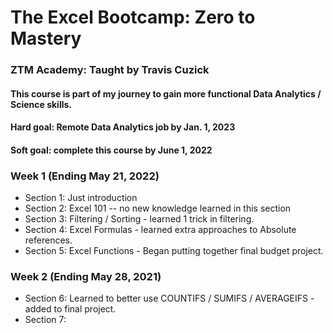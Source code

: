 # The Excel Bootcamp: Zero to Mastery

### ZTM Academy: Taught by Travis Cuzick

#### This course is part of my journey to gain more functional Data Analytics / Science skills.

#### Hard goal: Remote Data Analytics job by Jan. 1, 2023

#### Soft goal: complete this course by June 1, 2022

### Week 1 (Ending May 21, 2022)

- Section 1: Just introduction
- Section 2: Excel 101 -- no new knowledge learned in this section
- Section 3: Filtering / Sorting - learned 1 trick in filtering.
- Section 4: Excel Formulas - learned extra approaches to Absolute references.
- Section 5: Excel Functions - Began putting together final budget project.

### Week 2 (Ending May 28, 2021)

- Section 6: Learned to better use COUNTIFS / SUMIFS / AVERAGEIFS - added to final project.
- Section 7:

